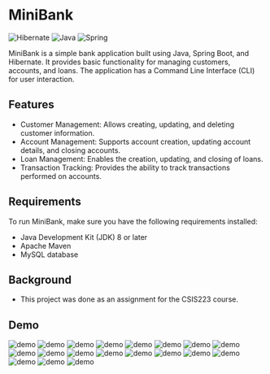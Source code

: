 # MiniBank

![Hibernate](https://img.shields.io/badge/Hibernate-59666C?style=for-the-badge&logo=Hibernate&logoColor=white)
![Java](https://img.shields.io/badge/java-%23ED8B00.svg?style=for-the-badge&logo=openjdk&logoColor=white)
![Spring](https://img.shields.io/badge/spring-%236DB33F.svg?style=for-the-badge&logo=spring&logoColor=white)

MiniBank is a simple bank application built using Java, Spring Boot, and Hibernate. It provides basic functionality for managing customers, accounts, and loans. The application has a Command Line Interface (CLI) for user interaction.

## Features

- Customer Management: Allows creating, updating, and deleting customer information.
- Account Management: Supports account creation, updating account details, and closing accounts.
- Loan Management: Enables the creation, updating, and closing of loans.
- Transaction Tracking: Provides the ability to track transactions performed on accounts.

## Requirements

To run MiniBank, make sure you have the following requirements installed:

- Java Development Kit (JDK) 8 or later
- Apache Maven
- MySQL database

## Background

- This project was done as an assignment for the CSIS223 course.

## Demo

![demo](../images/minibank0.png)
![demo](../images/minibank1.png)
![demo](../images/minibank2.png)
![demo](../images/minibank3.png)
![demo](../images/minibank4.png)
![demo](../images/minibank5.png)
![demo](../images/minibank6.png)
![demo](../images/minibank7.png)
![demo](../images/minibank8.png)
![demo](../images/minibank9.png)
![demo](../images/minibank10.png)
![demo](../images/minibank11.png)
![demo](../images/minibank12.png)
![demo](../images/minibank13.png)
![demo](../images/minibank14.png)
![demo](../images/minibank15.png)
![demo](../images/minibank16.png)
![demo](../images/minibank17.png)
![demo](../images/minibank18.png)
